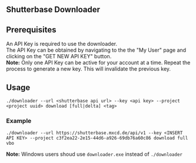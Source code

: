 ## Shutterbase Downloader

## Prerequisites

An API Key is required to use the downloader.  
The API Key can be obtained by navigating to the the "My User" page and clicking on the "GET NEW API KEY" button.  
**Note:** Only one API Key can be active for your account at a time. Repeat the process to generate a new key. This will invalidate the previous key.

## Usage

```
./downloader --url <shutterbase api url> --key <api key> --project <project uuid> download [full|delta] <tag>
```

### Example

```
./downloader --url https://shutterbase.mxcd.de/api/v1 --key <INSERT API KEY> --project c3f2ea22-2e15-44d6-a926-69db76a60c86 download full vbo
```

**Note:** Windows users shoud use `downloader.exe` instead of `./downloader`
